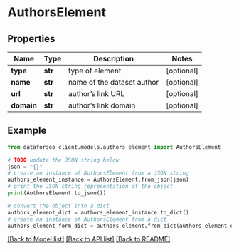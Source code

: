 # AuthorsElement


## Properties

Name | Type | Description | Notes
------------ | ------------- | ------------- | -------------
**type** | **str** | type of element | [optional] 
**name** | **str** | name of the dataset author | [optional] 
**url** | **str** | author’s link URL | [optional] 
**domain** | **str** | author’s link domain | [optional] 

## Example

```python
from dataforseo_client.models.authors_element import AuthorsElement

# TODO update the JSON string below
json = "{}"
# create an instance of AuthorsElement from a JSON string
authors_element_instance = AuthorsElement.from_json(json)
# print the JSON string representation of the object
print(AuthorsElement.to_json())

# convert the object into a dict
authors_element_dict = authors_element_instance.to_dict()
# create an instance of AuthorsElement from a dict
authors_element_form_dict = authors_element.from_dict(authors_element_dict)
```
[[Back to Model list]](../README.md#documentation-for-models) [[Back to API list]](../README.md#documentation-for-api-endpoints) [[Back to README]](../README.md)


